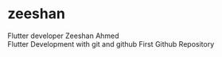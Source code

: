 # zeeshan
Flutter developer
Zeeshan Ahmed
<br>
Flutter Development with git and github
First Github Repository

